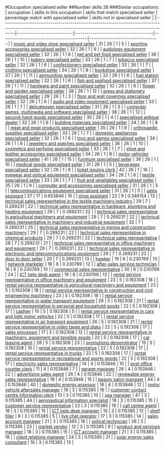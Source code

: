 #Occupation specialised seller
##Number skills 26
###Similar occupations:
| occupation                                                                                                                                                        |   skills in this occupation |   skills that match specialised seller |   percentage match with specialised seller |   skills not in specialised seller |
|:------------------------------------------------------------------------------------------------------------------------------------------------------------------|----------------------------:|---------------------------------------:|-------------------------------------------:|-----------------------------------:|
| [music and video shop specialised seller](music_and_video_shop_specialised_seller.md)                                                                             |                          31 |                                     26 |                                   1        |                                  5 |
| [sporting accessories specialised seller](sporting_accessories_specialised_seller.md)                                                                             |                          32 |                                     26 |                                   1        |                                  6 |
| [audiology equipment specialised seller](audiology_equipment_specialised_seller.md)                                                                               |                          32 |                                     26 |                                   1        |                                  6 |
| [pet and pet food specialised seller](pet_and_pet_food_specialised_seller.md)                                                                                     |                          36 |                                     26 |                                   1        |                                 10 |
| [bakery specialised seller](bakery_specialised_seller.md)                                                                                                         |                          33 |                                     26 |                                   1        |                                  7 |
| [tobacco specialised seller](tobacco_specialised_seller.md)                                                                                                       |                          32 |                                     26 |                                   1        |                                  6 |
| [confectionery specialised seller](confectionery_specialised_seller.md)                                                                                           |                          33 |                                     26 |                                   1        |                                  7 |
| [clothing specialised seller](clothing_specialised_seller.md)                                                                                                     |                          34 |                                     26 |                                   1        |                                  8 |
| [bookshop specialised seller](bookshop_specialised_seller.md)                                                                                                     |                          37 |                                     26 |                                   1        |                                 11 |
| [ammunition specialised seller](ammunition_specialised_seller.md)                                                                                                 |                          32 |                                     26 |                                   1        |                                  6 |
| [fuel station specialised seller](fuel_station_specialised_seller.md)                                                                                             |                          32 |                                     26 |                                   1        |                                  6 |
| [fish and seafood specialised seller](fish_and_seafood_specialised_seller.md)                                                                                     |                          37 |                                     26 |                                   1        |                                 11 |
| [hardware and paint specialised seller](hardware_and_paint_specialised_seller.md)                                                                                 |                          32 |                                     26 |                                   1        |                                  6 |
| [flower and garden specialised seller](flower_and_garden_specialised_seller.md)                                                                                   |                          38 |                                     26 |                                   1        |                                 12 |
| [press and stationery specialised seller](press_and_stationery_specialised_seller.md)                                                                             |                          29 |                                     26 |                                   1        |                                  3 |
| [floor and wall coverings specialised seller](floor_and_wall_coverings_specialised_seller.md)                                                                     |                          32 |                                     26 |                                   1        |                                  6 |
| [audio and video equipment specialised seller](audio_and_video_equipment_specialised_seller.md)                                                                   |                          33 |                                     26 |                                   1        |                                  7 |
| [delicatessen specialised seller](delicatessen_specialised_seller.md)                                                                                             |                          31 |                                     26 |                                   1        |                                  5 |
| [computer games, multimedia and software specialised seller](computer_games,_multimedia_and_software_specialised_seller.md)                                       |                          38 |                                     26 |                                   1        |                                 12 |
| [second-hand goods specialised seller](second-hand_goods_specialised_seller.md)                                                                                   |                          30 |                                     26 |                                   1        |                                  4 |
| [specialised antique dealer](specialised_antique_dealer.md)                                                                                                       |                          32 |                                     26 |                                   1        |                                  6 |
| [building materials specialised seller](building_materials_specialised_seller.md)                                                                                 |                          34 |                                     26 |                                   1        |                                  8 |
| [meat and meat products specialised seller](meat_and_meat_products_specialised_seller.md)                                                                         |                          35 |                                     26 |                                   1        |                                  9 |
| [orthopaedic supplies specialised seller](orthopaedic_supplies_specialised_seller.md)                                                                             |                          33 |                                     26 |                                   1        |                                  7 |
| [domestic appliances specialised seller](domestic_appliances_specialised_seller.md)                                                                               |                          32 |                                     26 |                                   1        |                                  6 |
| [toys and games specialised seller](toys_and_games_specialised_seller.md)                                                                                         |                          34 |                                     26 |                                   1        |                                  8 |
| [jewellery and watches specialised seller](jewellery_and_watches_specialised_seller.md)                                                                           |                          36 |                                     26 |                                   1        |                                 10 |
| [cosmetics and perfume specialised seller](cosmetics_and_perfume_specialised_seller.md)                                                                           |                          33 |                                     26 |                                   1        |                                  7 |
| [shoe and leather accessories specialised seller](shoe_and_leather_accessories_specialised_seller.md)                                                             |                          34 |                                     26 |                                   1        |                                  8 |
| [motor vehicles specialised seller](motor_vehicles_specialised_seller.md)                                                                                         |                          41 |                                     26 |                                   1        |                                 15 |
| [furniture specialised seller](furniture_specialised_seller.md)                                                                                                   |                          36 |                                     26 |                                   1        |                                 10 |
| [medical goods specialised seller](medical_goods_specialised_seller.md)                                                                                           |                          31 |                                     26 |                                   1        |                                  5 |
| [beverages specialised seller](beverages_specialised_seller.md)                                                                                                   |                          32 |                                     26 |                                   1        |                                  6 |
| [ticket issuing clerk](ticket_issuing_clerk.md)                                                                                                                   |                          42 |                                     26 |                                   1        |                                 16 |
| [eyewear and optical equipment specialised seller](eyewear_and_optical_equipment_specialised_seller.md)                                                           |                          34 |                                     26 |                                   1        |                                  8 |
| [textile specialised seller](textile_specialised_seller.md)                                                                                                       |                          33 |                                     26 |                                   1        |                                  7 |
| [fruit and vegetables specialised seller](fruit_and_vegetables_specialised_seller.md)                                                                             |                          35 |                                     26 |                                   1        |                                  9 |
| [computer and accessories specialised seller](computer_and_accessories_specialised_seller.md)                                                                     |                          31 |                                     26 |                                   1        |                                  5 |
| [telecommunications equipment specialised seller](telecommunications_equipment_specialised_seller.md)                                                             |                          31 |                                     26 |                                   1        |                                  5 |
| [sales assistant](sales_assistant.md)                                                                                                                             |                          27 |                                     17 |                                   0.653846 |                                 10 |
| [shop assistant](shop_assistant.md)                                                                                                                               |                          22 |                                      9 |                                   0.346154 |                                 13 |
| [technical sales representative in the textile machinery industry](technical_sales_representative_in_the_textile_machinery_industry.md)                           |                          29 |                                      7 |                                   0.269231 |                                 22 |
| [technical sales representative in hardware, plumbing and heating equipment](technical_sales_representative_in_hardware,_plumbing_and_heating_equipment.md)       |                          29 |                                      7 |                                   0.269231 |                                 22 |
| [technical sales representative in agricultural machinery and equipment](technical_sales_representative_in_agricultural_machinery_and_equipment.md)               |                          29 |                                      7 |                                   0.269231 |                                 22 |
| [technical sales representative in machinery and industrial equipment](technical_sales_representative_in_machinery_and_industrial_equipment.md)                   |                          32 |                                      7 |                                   0.269231 |                                 25 |
| [technical sales representative in mining and construction machinery](technical_sales_representative_in_mining_and_construction_machinery.md)                     |                          29 |                                      7 |                                   0.269231 |                                 22 |
| [technical sales representative in chemical products](technical_sales_representative_in_chemical_products.md)                                                     |                          29 |                                      7 |                                   0.269231 |                                 22 |
| [technical sales representative](technical_sales_representative.md)                                                                                               |                          28 |                                      7 |                                   0.269231 |                                 21 |
| [technical sales representative in office machinery and equipment](technical_sales_representative_in_office_machinery_and_equipment.md)                           |                          29 |                                      7 |                                   0.269231 |                                 22 |
| [technical sales representative in electronic and telecommunications equipment](technical_sales_representative_in_electronic_and_telecommunications_equipment.md) |                          29 |                                      7 |                                   0.269231 |                                 22 |
| [door to door seller](door_to_door_seller.md)                                                                                                                     |                          20 |                                      7 |                                   0.269231 |                                 13 |
| [hawker](hawker.md)                                                                                                                                               |                          19 |                                      6 |                                   0.230769 |                                 13 |
| [network marketer](network_marketer.md)                                                                                                                           |                          18 |                                      6 |                                   0.230769 |                                 12 |
| [after-sales service technician](after-sales_service_technician.md)                                                                                               |                          16 |                                      6 |                                   0.230769 |                                 10 |
| [commercial sales representative](commercial_sales_representative.md)                                                                                             |                          30 |                                      6 |                                   0.230769 |                                 24 |
| [ICT help desk agent](ICT_help_desk_agent.md)                                                                                                                     |                          19 |                                      6 |                                   0.230769 |                                 13 |
| [rental service representative in office machinery and equipment](rental_service_representative_in_office_machinery_and_equipment.md)                             |                          23 |                                      5 |                                   0.192308 |                                 18 |
| [rental service representative in agricultural machinery and equipment](rental_service_representative_in_agricultural_machinery_and_equipment.md)                 |                          23 |                                      5 |                                   0.192308 |                                 18 |
| [rental service representative in construction and civil engineering machinery](rental_service_representative_in_construction_and_civil_engineering_machinery.md) |                          23 |                                      5 |                                   0.192308 |                                 18 |
| [rental service representative in water transport equipment](rental_service_representative_in_water_transport_equipment.md)                                       |                          26 |                                      5 |                                   0.192308 |                                 21 |
| [rental service representative in personal and household goods](rental_service_representative_in_personal_and_household_goods.md)                                 |                          22 |                                      5 |                                   0.192308 |                                 17 |
| [cashier](cashier.md)                                                                                                                                             |                          10 |                                      5 |                                   0.192308 |                                  5 |
| [rental service representative in cars and light motor vehicles](rental_service_representative_in_cars_and_light_motor_vehicles.md)                               |                          22 |                                      5 |                                   0.192308 |                                 17 |
| [rental service representative in air transport equipment](rental_service_representative_in_air_transport_equipment.md)                                           |                          26 |                                      5 |                                   0.192308 |                                 21 |
| [rental service representative in video tapes and disks](rental_service_representative_in_video_tapes_and_disks.md)                                               |                          22 |                                      5 |                                   0.192308 |                                 17 |
| [sales processor](sales_processor.md)                                                                                                                             |                          17 |                                      5 |                                   0.192308 |                                 12 |
| [rental service representative in machinery, equipment and tangible goods](rental_service_representative_in_machinery,_equipment_and_tangible_goods.md)           |                          22 |                                      5 |                                   0.192308 |                                 17 |
| [car leasing agent](car_leasing_agent.md)                                                                                                                         |                          28 |                                      5 |                                   0.192308 |                                 23 |
| [promotions demonstrator](promotions_demonstrator.md)                                                                                                             |                          15 |                                      5 |                                   0.192308 |                                 10 |
| [rental service representative](rental_service_representative.md)                                                                                                 |                          22 |                                      5 |                                   0.192308 |                                 17 |
| [rental service representative in trucks](rental_service_representative_in_trucks.md)                                                                             |                          22 |                                      5 |                                   0.192308 |                                 17 |
| [rental service representative in recreational and sports goods](rental_service_representative_in_recreational_and_sports_goods.md)                               |                          22 |                                      5 |                                   0.192308 |                                 17 |
| [electricity sales representative](electricity_sales_representative.md)                                                                                           |                          14 |                                      4 |                                   0.153846 |                                 10 |
| [post office counter clerk](post_office_counter_clerk.md)                                                                                                         |                          11 |                                      4 |                                   0.153846 |                                  7 |
| [garage manager](garage_manager.md)                                                                                                                               |                          26 |                                      4 |                                   0.153846 |                                 22 |
| [advertising sales agent](advertising_sales_agent.md)                                                                                                             |                          26 |                                      4 |                                   0.153846 |                                 22 |
| [renewable energy sales representative](renewable_energy_sales_representative.md)                                                                                 |                          19 |                                      4 |                                   0.153846 |                                 15 |
| [beauty salon manager](beauty_salon_manager.md)                                                                                                                   |                          44 |                                      4 |                                   0.153846 |                                 40 |
| [domestic energy assessor](domestic_energy_assessor.md)                                                                                                           |                          16 |                                      4 |                                   0.153846 |                                 12 |
| [motor vehicle aftersales manager](motor_vehicle_aftersales_manager.md)                                                                                           |                          19 |                                      3 |                                   0.115385 |                                 16 |
| [customer contact centre information clerk](customer_contact_centre_information_clerk.md)                                                                         |                          13 |                                      3 |                                   0.115385 |                                 10 |
| [spa manager](spa_manager.md)                                                                                                                                     |                          47 |                                      3 |                                   0.115385 |                                 44 |
| [aeronautical information specialist](aeronautical_information_specialist.md)                                                                                     |                          18 |                                      3 |                                   0.115385 |                                 15 |
| [customer service representative](customer_service_representative.md)                                                                                             |                          22 |                                      3 |                                   0.115385 |                                 19 |
| [call centre agent](call_centre_agent.md)                                                                                                                         |                          18 |                                      3 |                                   0.115385 |                                 15 |
| [ICT help desk manager](ICT_help_desk_manager.md)                                                                                                                 |                          15 |                                      3 |                                   0.115385 |                                 12 |
| [shelf filler](shelf_filler.md)                                                                                                                                   |                           8 |                                      3 |                                   0.115385 |                                  5 |
| [live chat operator](live_chat_operator.md)                                                                                                                       |                          17 |                                      3 |                                   0.115385 |                                 14 |
| [sales account manager](sales_account_manager.md)                                                                                                                 |                          21 |                                      3 |                                   0.115385 |                                 18 |
| [optical technician](optical_technician.md)                                                                                                                       |                          26 |                                      3 |                                   0.115385 |                                 23 |
| [market vendor](market_vendor.md)                                                                                                                                 |                          12 |                                      3 |                                   0.115385 |                                  9 |
| [product and services manager](product_and_services_manager.md)                                                                                                   |                          18 |                                      3 |                                   0.115385 |                                 15 |
| [ICT account manager](ICT_account_manager.md)                                                                                                                     |                          21 |                                      3 |                                   0.115385 |                                 18 |
| [client relations manager](client_relations_manager.md)                                                                                                           |                          24 |                                      3 |                                   0.115385 |                                 21 |
| [solar energy sales consultant](solar_energy_sales_consultant.md)                                                                                                 |                          16 |                                      3 |                                   0.115385 |                                 13 |
